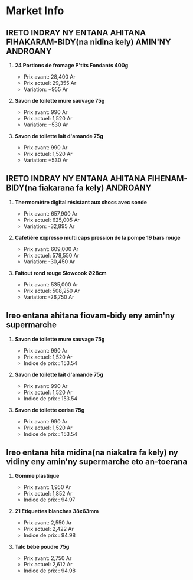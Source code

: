 # Market Info

## IRETO INDRAY NY ENTANA AHITANA FIHAKARAM-BIDY(na nidina kely) AMIN'NY ANDROANY

1. **24 Portions de fromage P'tits Fondants 400g**
   - Prix avant: 28,400 Ar
   - Prix actuel: 29,355 Ar
   - Variation: +955 Ar

2. **Savon de toilette mure sauvage 75g**
   - Prix avant: 990 Ar
   - Prix actuel: 1,520 Ar
   - Variation: +530 Ar

3. **Savon de toilette lait d'amande 75g**
   - Prix avant: 990 Ar
   - Prix actuel: 1,520 Ar
   - Variation: +530 Ar

## IRETO INDRAY NY ENTANA AHITANA FIHENAM-BIDY(na fiakarana fa kely) ANDROANY

1. **Thermomètre digital résistant aux chocs avec sonde**
   - Prix avant: 657,900 Ar
   - Prix actuel: 625,005 Ar
   - Variation: -32,895 Ar

2. **Cafetière expresso multi caps pression de la pompe 19 bars rouge**
   - Prix avant: 609,000 Ar
   - Prix actuel: 578,550 Ar
   - Variation: -30,450 Ar

3. **Faitout rond rouge Slowcook Ø28cm**
   - Prix avant: 535,000 Ar
   - Prix actuel: 508,250 Ar
   - Variation: -26,750 Ar

## Ireo entana ahitana fiovam-bidy eny amin'ny supermarche

1. **Savon de toilette mure sauvage 75g**
   - Prix avant: 990 Ar
   - Prix actuel: 1,520 Ar
   - Indice de prix : 153.54

2. **Savon de toilette lait d'amande 75g**
   - Prix avant: 990 Ar
   - Prix actuel: 1,520 Ar
   - Indice de prix : 153.54

3. **Savon de toilette cerise 75g**
   - Prix avant: 990 Ar
   - Prix actuel: 1,520 Ar
   - Indice de prix : 153.54

## Ireo entana hita midina(na niakatra fa kely) ny vidiny eny amin'ny supermarche eto an-toerana

1. **Gomme plastique**
   - Prix avant: 1,950 Ar
   - Prix actuel: 1,852 Ar
   - Indice de prix : 94.97

2. **21 Etiquettes blanches 38x63mm**
   - Prix avant: 2,550 Ar
   - Prix actuel: 2,422 Ar
   - Indice de prix : 94.98

3. **Talc bébé poudre 75g**
   - Prix avant: 2,750 Ar
   - Prix actuel: 2,612 Ar
   - Indice de prix : 94.98

